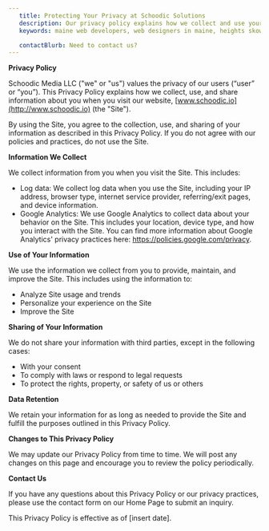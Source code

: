 ```yaml
---
   title: Protecting Your Privacy at Schoodic Solutions
   description: Our privacy policy explains how we collect and use your personal data, Visit our privacy policy for details..
   keywords: maine web developers, web designers in maine, heights skowhegan, schoodic, cutting edge kennebunk, custom software development washington county main, website development washington county maine, software development company washington county maine, web development company washington county maine, washington county maine custom software, washington county maine website development, custom software development near me, website development near me, washington county maine web design, washington county maine app development, maine web design, maine app development, web design portland maine, website hosting and design services, maine web developers, managed hosting services maine, responsive web development services maine, web design belfast, camden web design, web designer portland maine, website design belfast, responsive development maine

   contactBlurb: Need to contact us?
---
```


**Privacy Policy**

Schoodic Media LLC ("we" or "us") values the privacy of our users (“user” or “you”). This Privacy Policy explains how we collect, use, and share information about you when you visit our website, [www.schoodic.io](http://www.schoodic.io) (the "Site").

By using the Site, you agree to the collection, use, and sharing of your information as described in this Privacy Policy. If you do not agree with our policies and practices, do not use the Site.

**Information We Collect**

We collect information from you when you visit the Site. This includes:

- Log data: We collect log data when you use the Site, including your IP address, browser type, internet service provider, referring/exit pages, and device information.
- Google Analytics: We use Google Analytics to collect data about your behavior on the Site. This includes your location, device type, and how you interact with the Site. You can find more information about Google Analytics' privacy practices here: https://policies.google.com/privacy.

**Use of Your Information**

We use the information we collect from you to provide, maintain, and improve the Site. This includes using the information to:

- Analyze Site usage and trends
- Personalize your experience on the Site
- Improve the Site

**Sharing of Your Information**

We do not share your information with third parties, except in the following cases:

- With your consent
- To comply with laws or respond to legal requests
- To protect the rights, property, or safety of us or others

**Data Retention**

We retain your information for as long as needed to provide the Site and fulfill the purposes outlined in this Privacy Policy.

**Changes to This Privacy Policy**

We may update our Privacy Policy from time to time. We will post any changes on this page and encourage you to review the policy periodically.

**Contact Us**

If you have any questions about this Privacy Policy or our privacy practices, please use the contact form on our Home Page to submit an inquiry.

This Privacy Policy is effective as of [insert date].